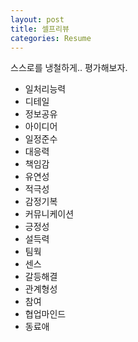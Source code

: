 ```yaml
---
layout: post
title: 셀프리뷰
categories: Resume
---
```



스스로를 냉철하게.. 평가해보자.

- 일처리능력 
- 디테일
- 정보공유
- 아이디어
- 일정준수
- 대응력
- 책임감
- 유연성
- 적극성
- 감정기복
- 커뮤니케이션
- 긍정성
- 설득력
- 팀웍
- 센스
- 갈등해결
- 관계형성
- 참여
- 협업마인드
- 동료애